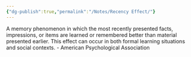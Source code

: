 ```yaml
---
{"dg-publish":true,"permalink":"/Notes/Recency Effect/"}
---
```


A memory phenomenon in which the most recently presented facts, impressions, or items are learned or remembered better than material presented earlier. This effect can occur in both formal learning situations and social contexts. - American Psychological Association
